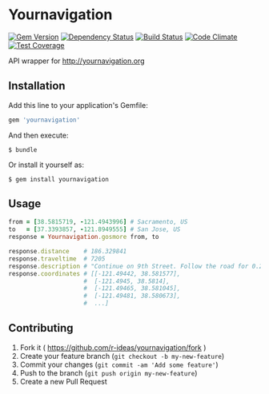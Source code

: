 # Yournavigation
[![Gem Version](https://badge.fury.io/rb/yournavigation.svg)](http://badge.fury.io/rb/yournavigation)
[![Dependency Status](https://gemnasium.com/r-ideas/yournavigation.svg)](https://gemnasium.com/r-ideas/yournavigation)
[![Build Status](https://travis-ci.org/r-ideas/yournavigation.svg)](https://travis-ci.org/r-ideas/yournavigation)
[![Code Climate](https://codeclimate.com/github/r-ideas/yournavigation/badges/gpa.svg)](https://codeclimate.com/github/r-ideas/yournavigation)
[![Test Coverage](https://codeclimate.com/github/r-ideas/yournavigation/badges/coverage.svg)](https://codeclimate.com/github/r-ideas/yournavigation)

API wrapper for http://yournavigation.org

## Installation

Add this line to your application's Gemfile:

```ruby
gem 'yournavigation'
```

And then execute:

    $ bundle

Or install it yourself as:

    $ gem install yournavigation

## Usage

```ruby
from = [38.5815719, -121.4943996] # Sacramento, US
to   = [37.3393857, -121.8949555] # San Jose, US
response = Yournavigation.gosmore from, to

response.distance    # 186.329841
response.traveltime  # 7205
response.description # "Continue on 9th Street. Follow the road for 0.2 mi.<br>.."
response.coordinates # [[-121.49442, 38.581577],
                     #  [-121.4945, 38.5814],
                     #  [-121.49465, 38.581045],
                     #  [-121.49481, 38.580673],
                     #  ...]
```

## Contributing

1. Fork it ( https://github.com/r-ideas/yournavigation/fork )
2. Create your feature branch (`git checkout -b my-new-feature`)
3. Commit your changes (`git commit -am 'Add some feature'`)
4. Push to the branch (`git push origin my-new-feature`)
5. Create a new Pull Request
